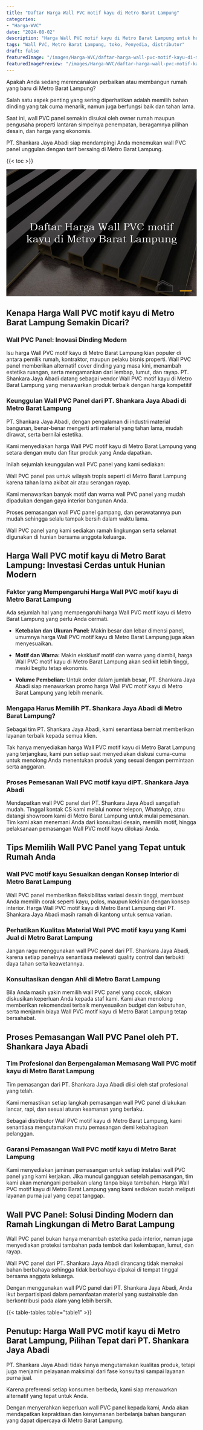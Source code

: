 ```yaml
---
title: "Daftar Harga Wall PVC motif kayu di Metro Barat Lampung"
categories:
- "Harga-WVC"
date: "2024-08-02"
description: "Harga Wall PVC motif kayu di Metro Barat Lampung untuk hunian, kantor, serta gerai. Produk berkualitas, beragam motif, pilihan warna elegan, beserta jasa pemasangan oleh tenaga ahli profesional dan kepastian resmi!|Jasa penjualan Wall PVC motif kayu di Metro Barat Lampung untuk kebutuhan tempat tinggal, office, atau gerai, beserta material terbaik dan penempatan oleh teknisi berpengalaman dan garansi resmi.|Alternatif Wall PVC motif kayu di Metro Barat Lampung yang andal untuk rumah, office, serta toko, dengan produk unggulan dan pemasangan oleh teknisi profesional dan garansi resmi.|Distribusi Wall PVC motif kayu di Metro Barat Lampung untuk rumah, perkantoran, dan ritel, dengan panel terbaik dan instalasi dikerjakan oleh tenaga ahli ahli, dilengkapi beserta jaminan resmi.}"
tags: "Wall PVC, Metro Barat Lampung, toko, Penyedia, distributor"
draft: false
featuredImage: "/images/Harga-WVC/daftar-harga-wall-pvc-motif-kayu-di-metro-barat-lampung.png"
featuredImagePreview: "/images/Harga-WVC/daftar-harga-wall-pvc-motif-kayu-di-metro-barat-lampung.png"
---
```


Apakah Anda sedang merencanakan perbaikan atau membangun rumah yang baru di Metro Barat Lampung?

Salah satu aspek penting yang sering diperhatikan adalah memilih bahan dinding yang tak cuma menarik, namun juga berfungsi baik dan tahan lama.

Saat ini, wall PVC panel semakin disukai oleh owner rumah maupun pengusaha properti lantaran simpelnya penempatan, beragamnya pilihan desain, dan harga yang ekonomis.

PT. Shankara Jaya Abadi siap mendampingi Anda menemukan wall PVC panel unggulan dengan tarif bersaing di Metro Barat Lampung.

{{< toc >}}

![Daftar Harga Wall PVC motif kayu di Metro Barat Lampung](/images/Harga-WVC/Daftar-Harga-Wall-PVC-motif-kayu-di-Metro-Barat-Lampung.png)


## Kenapa Harga Wall PVC motif kayu di Metro Barat Lampung Semakin Dicari?

### Wall PVC Panel: Inovasi Dinding Modern

Isu harga Wall PVC motif kayu di Metro Barat Lampung kian populer di antara pemilik rumah, kontraktor, maupun pelaku bisnis properti. Wall PVC panel memberikan alternatif cover dinding yang masa kini, menambah estetika ruangan, serta mengamankan dari lembap, lumut, dan rayap. PT. Shankara Jaya Abadi datang sebagai vendor Wall PVC motif kayu di Metro Barat Lampung yang menawarkan produk terbaik dengan harga kompetitif

### Keunggulan Wall PVC Panel dari PT. Shankara Jaya Abadi di Metro Barat Lampung

PT. Shankara Jaya Abadi, dengan pengalaman di industri material bangunan, benar-benar mengerti arti material yang tahan lama, mudah dirawat, serta bernilai estetika.

Kami menyediakan harga Wall PVC motif kayu di Metro Barat Lampung yang setara dengan mutu dan fitur produk yang Anda dapatkan.

Inilah sejumlah keunggulan wall PVC panel yang kami sediakan:

Wall PVC panel pas untuk wilayah tropis seperti di Metro Barat Lampung karena tahan lama akibat air atau serangan rayap.

Kami menawarkan banyak motif dan warna wall PVC panel yang mudah dipadukan dengan gaya interior bangunan Anda.

Proses pemasangan wall PVC panel gampang, dan perawatannya pun mudah sehingga selalu tampak bersih dalam waktu lama.

Wall PVC panel yang kami sediakan ramah lingkungan serta selamat digunakan di hunian bersama anggota keluarga.

## Harga Wall PVC motif kayu di Metro Barat Lampung: Investasi Cerdas untuk Hunian Modern

### Faktor yang Mempengaruhi Harga Wall PVC motif kayu di Metro Barat Lampung

Ada sejumlah hal yang mempengaruhi harga Wall PVC motif kayu di Metro Barat Lampung yang perlu Anda cermati.

- **Ketebalan dan Ukuran Panel:** Makin besar dan lebar dimensi panel, umumnya harga Wall PVC motif kayu di Metro Barat Lampung juga akan menyesuaikan.

- **Motif dan Warna:** Makin eksklusif motif dan warna yang diambil, harga Wall PVC motif kayu di Metro Barat Lampung akan sedikit lebih tinggi, meski begitu tetap ekonomis.

- **Volume Pembelian:** Untuk order dalam jumlah besar, PT. Shankara Jaya Abadi siap menawarkan promo harga Wall PVC motif kayu di Metro Barat Lampung yang lebih menarik.

### Mengapa Harus Memilih PT. Shankara Jaya Abadi di Metro Barat Lampung?

Sebagai tim PT. Shankara Jaya Abadi, kami senantiasa berniat memberikan layanan terbaik kepada semua klien.

Tak hanya menyediakan harga Wall PVC motif kayu di Metro Barat Lampung yang terjangkau, kami pun setiap saat menyediakan diskusi cuma-cuma untuk menolong Anda menentukan produk yang sesuai dengan permintaan serta anggaran.

### Proses Pemesanan Wall PVC motif kayu diPT. Shankara Jaya Abadi

Mendapatkan wall PVC panel dari PT. Shankara Jaya Abadi sangatlah mudah. Tinggal kontak CS kami melalui nomor telepon, WhatsApp, atau datangi showroom kami di Metro Barat Lampung untuk mulai pemesanan. Tim kami akan menemani Anda dari konsultasi desain, memilih motif, hingga pelaksanaan pemasangan Wall PVC motif kayu dilokasi Anda.

## Tips Memilih Wall PVC Panel yang Tepat untuk Rumah Anda

### Wall PVC motif kayu Sesuaikan dengan Konsep Interior di Metro Barat Lampung

Wall PVC panel memberikan fleksibilitas variasi desain tinggi, membuat Anda memilih corak seperti kayu, polos, maupun kekinian dengan konsep interior. Harga Wall PVC motif kayu di Metro Barat Lampung dari PT. Shankara Jaya Abadi masih ramah di kantong untuk semua varian.

### Perhatikan Kualitas Material Wall PVC motif kayu yang Kami Jual di Metro Barat Lampung

Jangan ragu menggunakan wall PVC panel dari PT. Shankara Jaya Abadi, karena setiap panelnya senantiasa melewati quality control dan terbukti daya tahan serta keawetannya.

### Konsultasikan dengan Ahli di Metro Barat Lampung

Bila Anda masih yakin memilih wall PVC panel yang cocok, silakan diskusikan keperluan Anda kepada staf kami. Kami akan menolong memberikan rekomendasi terbaik menyesuaikan budget dan kebutuhan, serta menjamin biaya Wall PVC motif kayu di Metro Barat Lampung tetap bersahabat.

## Proses Pemasangan Wall PVC Panel oleh PT. Shankara Jaya Abadi

### Tim Profesional dan Berpengalaman Memasang Wall PVC motif kayu di Metro Barat Lampung

Tim pemasangan dari PT. Shankara Jaya Abadi diisi oleh staf profesional yang telah.

Kami memastikan setiap langkah pemasangan wall PVC panel dilakukan lancar, rapi, dan sesuai aturan keamanan yang berlaku.

Sebagai distributor Wall PVC motif kayu di Metro Barat Lampung, kami senantiasa mengutamakan mutu pemasangan demi kebahagiaan pelanggan.

### Garansi Pemasangan Wall PVC motif kayu di Metro Barat Lampung

Kami menyediakan jaminan pemasangan untuk setiap instalasi wall PVC panel yang kami kerjakan. Jika muncul gangguan setelah pemasangan, tim kami akan menangani perbaikan ulang tanpa biaya tambahan. Harga Wall PVC motif kayu di Metro Barat Lampung yang kami sediakan sudah meliputi layanan purna jual yang cepat tanggap.

## Wall PVC Panel: Solusi Dinding Modern dan Ramah Lingkungan di Metro Barat Lampung

Wall PVC panel bukan hanya menambah estetika pada interior, namun juga menyediakan proteksi tambahan pada tembok dari kelembapan, lumut, dan rayap.

Wall PVC panel dari PT. Shankara Jaya Abadi dirancang tidak memakai bahan berbahaya sehingga tidak berbahaya dipakai di tempat tinggal bersama anggota keluarga.

Dengan menggunakan wall PVC panel dari PT. Shankara Jaya Abadi, Anda ikut berpartisipasi dalam pemanfaatan material yang sustainable dan berkontribusi pada alam yang lebih bersih.

{{< table-tables table="table1" >}}

## Penutup: Harga Wall PVC motif kayu di Metro Barat Lampung, Pilihan Tepat dari PT. Shankara Jaya Abadi

PT. Shankara Jaya Abadi tidak hanya mengutamakan kualitas produk, tetapi juga menjamin pelayanan maksimal dari fase konsultasi sampai layanan purna jual.

Karena preferensi setiap konsumen berbeda, kami siap menawarkan alternatif yang tepat untuk Anda.

Dengan menyerahkan keperluan wall PVC panel kepada kami, Anda akan mendapatkan kepraktisan dan kenyamanan berbelanja bahan bangunan yang dapat dipercaya di Metro Barat Lampung.
